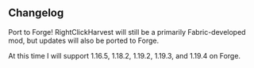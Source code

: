 ## Changelog

Port to Forge! RightClickHarvest will still be a primarily Fabric-developed mod, but updates will also be ported to Forge.

At this time I will support 1.16.5, 1.18.2, 1.19.2, 1.19.3, and 1.19.4 on Forge.
